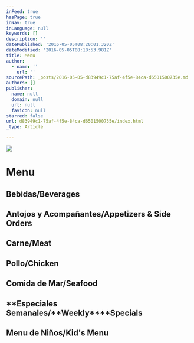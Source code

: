 ```yaml
---
inFeed: true
hasPage: true
inNav: true
inLanguage: null
keywords: []
description: ''
datePublished: '2016-05-05T08:20:01.320Z'
dateModified: '2016-05-05T08:18:53.981Z'
title: Menu
author:
  - name: ''
    url: ''
sourcePath: _posts/2016-05-05-d83949c1-75af-4f5e-84ca-d6501500735e.md
authors: []
publisher:
  name: null
  domain: null
  url: null
  favicon: null
starred: false
url: d83949c1-75af-4f5e-84ca-d6501500735e/index.html
_type: Article

---
```

![](https://s3-us-west-2.amazonaws.com/the-grid-img/p/1c9047828b5dd2b0c1af81a676b9b66a1367f277.jpg)

# Menu

## **Bebidas**/Beverages

## **Antojos y Acompañantes**/Appetizers & Side Orders

## **Carne**/Meat

## **Pollo**/Chicken

## **Comida de Mar**/Seafood

## **Especiales Semanales/**Weekly****Specials

## **Menu de Niños**/Kid's Menu